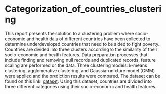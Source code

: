 # Categorization_of_countries_clustering
This report presents the solution to a clustering problem where socio-economic and health
data of different countries have been collected to determine underdeveloped countries that
need to be aided to fight poverty. Countries are divided into three clusters according to the
similarity of their socio-economic and health features. Data preparation processes that include
finding and removing null records and duplicated records, feature scaling are performed on the
data. Three clustering models: k-means clustering, agglomerative clustering, and Gaussian
mixture model (GMM) were applied and the prediction results were compared. The dataset can be found
on this link: [dataset](https://www.kaggle.com/datasets/rohan0301/unsupervised-learning-on-country-data). Using this dataset, countries are divided into three different categories
using their socio-economic and health features.
